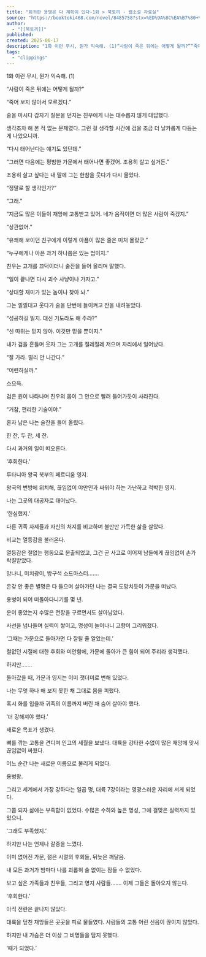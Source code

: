 ```yaml
---
title: "회귀한 용병은 다 계획이 있다-1화 > 북토끼 - 웹소설 자료실"
source: "https://booktoki468.com/novel/8485758?stx=%ED%9A%8C%EA%B7%80+%EC%9A%A9%EB%B3%91&book=%EC%9D%BC%EB%B0%98%EC%86%8C%EC%84%A4"
author:
  - "[[북토끼]]"
published:
created: 2025-06-17
description: "1화 이런 무시, 뭔가 익숙해. (1)“사람이 죽은 뒤에는 어떻게 될까?”“죽어 보지 않아서 모르겠다.”술을 마시다 갑자기 질문을 던지는 친우에게 나는 대수롭지 않게 대답했다.생각조차 해 본 적 없는 문제였다. 그런 걸 생각할 시간에 검을 조금 더 날카롭게 다듬는 게 나았으니까.“다시 태어난다는 얘기도 있던데.”“그러면 다음에는 평범한 가문에서 태어나면 좋… 각종 웹툰 미리보기 No.1 북토끼, 북토끼에서 최신 정보를 받아보세요!"
tags:
  - "clippings"
---
```

1화 이런 무시, 뭔가 익숙해. (1)

“사람이 죽은 뒤에는 어떻게 될까?”

“죽어 보지 않아서 모르겠다.”

술을 마시다 갑자기 질문을 던지는 친우에게 나는 대수롭지 않게 대답했다.

생각조차 해 본 적 없는 문제였다. 그런 걸 생각할 시간에 검을 조금 더 날카롭게 다듬는 게 나았으니까.

“다시 태어난다는 얘기도 있던데.”

“그러면 다음에는 평범한 가문에서 태어나면 좋겠어. 조용히 살고 싶거든.”

조용히 살고 싶다는 내 말에 그는 한참을 웃다가 다시 물었다.

“정말로 할 생각인가?”

“그래.”

“지금도 많은 이들이 재앙에 고통받고 있어. 네가 움직이면 더 많은 사람이 죽겠지.”

“상관없어.”

“유쾌해 보이던 친구에게 이렇게 아픔이 많은 줄은 미처 몰랐군.”

“누구에게나 아픈 과거 하나쯤은 있는 법이지.”

친우는 고개를 끄덕이더니 술잔을 들어 올리며 말했다.

“일이 끝나면 다시 괴수 사냥이나 가자고.”

“상대할 재미가 있는 놈이나 찾아 놔.”

그는 낄낄대고 웃다가 술을 단번에 들이켜고 잔을 내려놓았다.

“성공하길 빌지. 대신 기도라도 해 주랴?”

“신 따위는 믿지 않아. 이것만 믿을 뿐이지.”

내가 검을 흔들며 웃자 그는 고개를 절레절레 저으며 자리에서 일어났다.

“잘 가라. 멀리 안 나간다.”

“어련하실까.”

스으윽.

검은 원이 나타나며 친우의 몸이 그 안으로 빨려 들어가듯이 사라진다.

“거참, 편리한 기술이야.”

혼자 남은 나는 술잔을 들어 올렸다.

한 잔, 두 잔, 세 잔.

다시 과거의 일이 떠오른다.

‘후회한다.’

루타니아 왕국 북부의 페르디움 영지.

왕국의 변방에 위치해, 끊임없이 야만인과 싸워야 하는 가난하고 척박한 영지.

나는 그곳의 대공자로 태어났다.

‘한심했지.’

다른 귀족 자제들과 자신의 처지를 비교하며 불만만 가득한 삶을 살았다.

비교는 열등감을 불러온다.

열등감은 철없는 행동으로 분출되었고, 그건 곧 사고로 이어져 남들에게 끊임없이 손가락질받았다.

망나니, 미치광이, 방구석 소드마스터…….

온갖 안 좋은 별명은 다 들으며 살아가던 나는 결국 도망치듯이 가문을 떠났다.

용병이 되어 떠돌아다니기를 몇 년.

운이 좋았는지 수많은 전장을 구르면서도 살아남았다.

사선을 넘나들며 실력이 쌓이고, 명성이 늘어나니 고향이 그리워졌다.

‘그때는 가문으로 돌아가면 다 잘될 줄 알았는데.’

철없던 시절에 대한 후회와 미안함에, 가문에 돌아가 큰 힘이 되어 주리라 생각했다.

하지만…….

돌아갔을 때, 가문과 영지는 이미 잿더미로 변해 있었다.

나는 무엇 하나 해 보지 못한 채 그대로 몸을 피했다.

혹시 화를 입을까 귀족의 이름까지 버린 채 숨어 살아야 했다.

‘더 강해져야 했다.’

새로운 목표가 생겼다.

뼈를 깎는 고통을 견디며 인고의 세월을 보냈다. 대륙을 강타한 수없이 많은 재앙에 맞서 끊임없이 싸웠다.

어느 순간 나는 새로운 이름으로 불리게 되었다.

용병왕.

그리고 세계에서 가장 강하다는 일곱 명, 대륙 7강이라는 영광스러운 자리에 서게 되었다.

그쯤 되자 삶에는 부족함이 없었다. 수많은 수하와 높은 명성, 그에 걸맞은 실력까지 있었으니.

‘그래도 부족했지.’

하지만 나는 언제나 갈증을 느꼈다.

이미 없어진 가문, 젊은 시절의 후회들, 뒤늦은 깨달음.

내 모든 과거가 밤마다 나를 괴롭혀 술 없이는 잠들 수 없었다.

보고 싶은 가족들과 친우들, 그리고 영지 사람들……. 이제 그들은 돌아오지 않는다.

‘후회한다.’

아직 전란은 끝나지 않았다.

대륙을 덮친 재앙들은 곳곳을 피로 물들였다. 사람들의 고통 어린 신음이 끊이지 않았다.

하지만 내 가슴은 더 이상 그 비명들을 담지 못했다.

‘때가 되었다.’